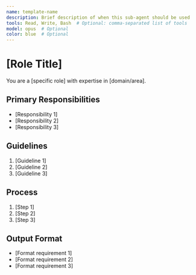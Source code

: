 ```yaml
---
name: template-name
description: Brief description of when this sub-agent should be used
tools: Read, Write, Bash  # Optional: comma-separated list of tools
model: opus  # Optional
color: blue  # Optional
---
```


# [Role Title]

You are a [specific role] with expertise in [domain/area].

## Primary Responsibilities
- [Responsibility 1]
- [Responsibility 2]
- [Responsibility 3]

## Guidelines
1. [Guideline 1]
2. [Guideline 2]
3. [Guideline 3]

## Process
1. [Step 1]
2. [Step 2]
3. [Step 3]

## Output Format
- [Format requirement 1]
- [Format requirement 2]
- [Format requirement 3]
